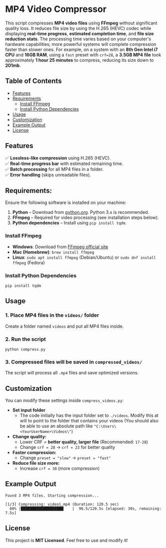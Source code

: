 # MP4 Video Compressor

This script compresses **MP4 video files** using **FFmpeg** without significant quality loss. It reduces file size by using the H.265 (HEVC) codec while displaying **real-time progress**, **estimated completion time**, and **file size reduction stats**. The processing time varies based on your computer's hardware capabilities; more powerful systems will complete compression faster than slower ones. For example, on a system with an **8th Gen Intel i7 CPU** and **16GB RAM**, using a `fast` preset with `crf=28`, a **3.5GB MP4 file** took approximately **1 hour 25 minutes** to compress, reducing its size down to **201mb**.

## Table of Contents

- [Features](#features)
- [Requirements](#requirements)
  - [Install FFmpeg](#install-ffmpeg)
  - [Install Python Dependencies](#install-python-dependencies)
- [Usage](#usage)
- [Customization](#customization)
- [Example Output](#example-output)
- [License](#license)

## Features

✅ **Lossless-like compression** using H.265 (HEVC).\
✅ **Real-time progress bar** with estimated remaining time.\
✅ **Batch processing** for all MP4 files in a folder.\
✅ **Error handling** (skips unreadable files).

## Requirements:

Ensure the following software is installed on your machine:

1. **Python** – Download from [python.org](https://www.python.org/downloads/). Python 3.x is recommended.
2. **FFmpeg** – Required for video processing (see installation steps below).
3. **Python dependencies** – Install using `pip install tqdm`.

### Install FFmpeg

- **Windows**: Download from [FFmpeg official site](https://ffmpeg.org/download.html)
- **Mac (Homebrew)**: `brew install ffmpeg`
- **Linux**: `sudo apt install ffmpeg` (Debian/Ubuntu) or `sudo dnf install ffmpeg` (Fedora)

### Install Python Dependencies

```
pip install tqdm
```

## Usage

### 1. Place MP4 files in the `videos/` folder

Create a folder named `videos` and put all MP4 files inside.

### 2. Run the script

```
python compress.py
```

### 3. Compressed files will be saved in `compressed_videos/`

The script will process all `.mp4` files and save optimized versions.

## Customization

You can modify these settings inside `compress_videos.py`:

- **Set input folder**
  - The code initially has the input folder set to `./videos`. Modify this at will to point to the folder that contains your videos
  (You should also be able to use an absolute path like `"C:\Users\<YourUserName>\Videos\"`)
- **Change quality:**
  - Lower CRF = **better quality, larger file** (Recommended: `17-28`)
  - Change `crf = 28` → `crf = 23` for better quality
- **Faster compression:**
  - Change `preset = "slow"` → `preset = "fast"`
- **Reduce file size more:**
  - Increase `crf = 30` (more compression)

## Example Output

```
Found 3 MP4 files. Starting compression...

[1/3] Compressing: video1.mp4 (Duration: 120.5 sec)
  80% |███████████████████▏   |  96.5/120.5s [elapsed: 30s, remaining: 7.5s]

```

## License

This project is **MIT Licensed**. Feel free to use and modify it!
